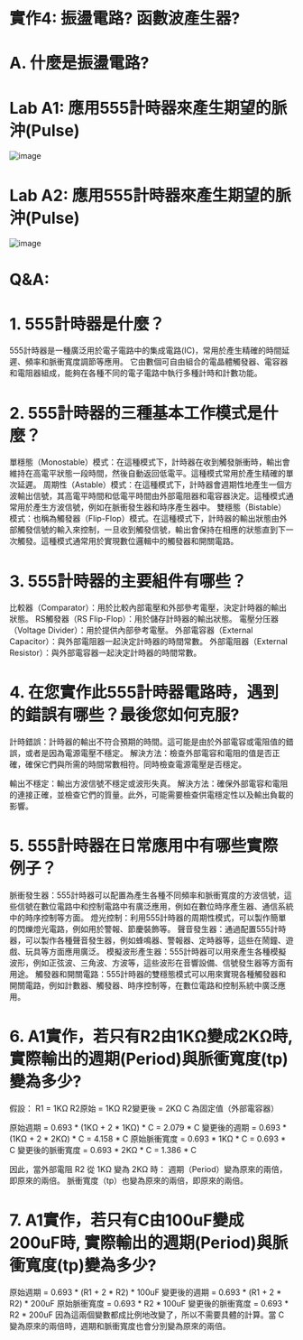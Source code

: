 # 實作4: 振盪電路? 函數波產生器?
# A. 什麼是振盪電路?
# Lab A1: 應用555計時器來產生期望的脈沖(Pulse)
![image](https://github.com/Damn-666/EC2024/assets/162285202/255d66e2-da4c-475a-b19d-55f5868005be)
# Lab A2: 應用555計時器來產生期望的脈沖(Pulse)
![image](https://github.com/Damn-666/EC2024/assets/162285202/aaf2c764-622d-467a-aaa0-4033c4f4e804)
# Q&A:
# 1. 555計時器是什麼？
  555計時器是一種廣泛用於電子電路中的集成電路(IC)，常用於產生精確的時間延遲、頻率和脈衝寬度調節等應用。
  它由數個可自由組合的電晶體觸發器、電容器和電阻器組成，能夠在各種不同的電子電路中執行多種計時和計數功能。
# 2. 555計時器的三種基本工作模式是什麼？
  單穩態（Monostable）模式：在這種模式下，計時器在收到觸發脈衝時，輸出會維持在高電平狀態一段時間，然後自動返回低電平。這種模式常用於產生精確的單次延遲。
  周期性（Astable）模式：在這種模式下，計時器會週期性地產生一個方波輸出信號，其高電平時間和低電平時間由外部電阻器和電容器決定。這種模式通常用於產生方波信號，例如在脈衝發生器和時序產生器中。
  雙穩態（Bistable）模式：也稱為觸發器（Flip-Flop）模式。在這種模式下，計時器的輸出狀態由外部觸發信號的輸入來控制，一旦收到觸發信號，輸出會保持在相應的狀態直到下一次觸發。這種模式通常用於實現數位邏輯中的觸發器和開關電路。
# 3. 555計時器的主要組件有哪些？
  比較器（Comparator）：用於比較內部電壓和外部參考電壓，決定計時器的輸出狀態。
  RS觸發器（RS Flip-Flop）：用於儲存計時器的輸出狀態。
  電壓分压器（Voltage Divider）：用於提供內部參考電壓。
  外部電容器（External Capacitor）：與外部電阻器一起決定計時器的時間常數。
  外部電阻器（External Resistor）：與外部電容器一起決定計時器的時間常數。
# 4. 在您實作此555計時器電路時，遇到的錯誤有哪些？最後您如何克服?
  計時錯誤：計時器的輸出不符合預期的時間。這可能是由於外部電容或電阻值的錯誤，或者是因為電源電壓不穩定。
  解決方法：檢查外部電容和電阻的值是否正確，確保它們與所需的時間常數相符。同時檢查電源電壓是否穩定。
  
  輸出不穩定：輸出方波信號不穩定或波形失真。
  解決方法：確保外部電容和電阻的連接正確，並檢查它們的質量。此外，可能需要檢查供電穩定性以及輸出負載的影響。
# 5. 555計時器在日常應用中有哪些實際例子？
脈衝發生器：555計時器可以配置為產生各種不同頻率和脈衝寬度的方波信號，這些信號在數位電路中和控制電路中有廣泛應用，例如在數位時序產生器、通信系統中的時序控制等方面。
燈光控制：利用555計時器的周期性模式，可以製作簡單的閃爍燈光電路，例如用於警報、節慶裝飾等。
聲音發生器：通過配置555計時器，可以製作各種聲音發生器，例如蜂鳴器、警報器、定時器等，這些在鬧鐘、遊戲、玩具等方面應用廣泛。
模擬波形產生器：555計時器可以用來產生各種模擬波形，例如正弦波、三角波、方波等，這些波形在音響設備、信號發生器等方面有用途。
觸發器和開關電路：555計時器的雙穩態模式可以用來實現各種觸發器和開關電路，例如計數器、觸發器、時序控制等，在數位電路和控制系統中廣泛應用。
# 6. A1實作，若只有R2由1KΩ變成2KΩ時, 實際輸出的週期(Period)與脈衝寬度(tp)變為多少?
假設：
R1 = 1KΩ
R2原始 = 1KΩ
R2變更後 = 2KΩ
C 為固定值（外部電容器）

原始週期 = 0.693 * (1KΩ + 2 * 1KΩ) * C = 2.079 * C
變更後的週期 = 0.693 * (1KΩ + 2 * 2KΩ) * C = 4.158 * C
原始脈衝寬度 = 0.693 * 1KΩ * C = 0.693 * C
變更後的脈衝寬度 = 0.693 * 2KΩ * C = 1.386 * C

因此，當外部電阻 R2 從 1KΩ 變為 2KΩ 時：
週期（Period）變為原來的兩倍，即原來的兩倍。
脈衝寬度（tp）也變為原來的兩倍，即原來的兩倍。
# 7. A1實作，若只有C由100uF變成200uF時, 實際輸出的週期(Period)與脈衝寬度(tp)變為多少?
原始週期 = 0.693 * (R1 + 2 * R2) * 100uF
變更後的週期 = 0.693 * (R1 + 2 * R2) * 200uF
原始脈衝寬度 = 0.693 * R2 * 100uF
變更後的脈衝寬度 = 0.693 * R2 * 200uF
因為這兩個變數都成比例地改變了，所以不需要具體的計算。當 C 變為原來的兩倍時，週期和脈衝寬度也會分別變為原來的兩倍。
